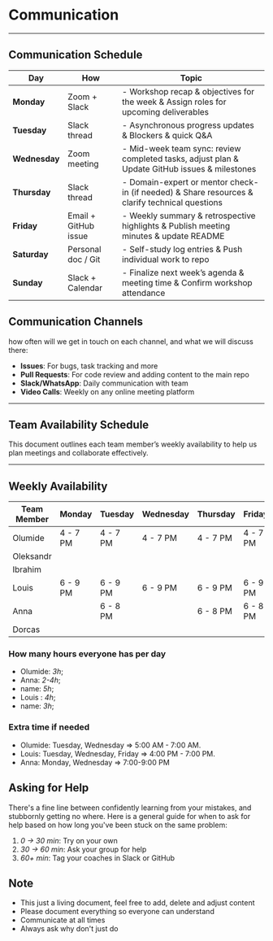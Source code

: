 <!--
    this template is for inspiration, feel free to change it however you like!

    Careful! be sure to protect your privacy when filling out this document
        everything you write here will be public
        so share only what you are comfortable sharing online
        you can share the rest in confidence with you group by another channel
-->

# Communication

---
<!-- markdownlint-disable MD013 -->

## Communication Schedule

| Day         | How                  | Topic                                                   |
|-------------|----------------------|---------------------------------------------------------|
| **Monday**    | Zoom + Slack         | - Workshop recap & objectives for the week & Assign roles for upcoming deliverables |
| **Tuesday**   | Slack thread         | - Asynchronous progress updates  & Blockers & quick Q&A |
| **Wednesday** | Zoom meeting         | - Mid-week team sync: review completed tasks, adjust plan  & Update GitHub issues & milestones |
| **Thursday**  | Slack thread         | - Domain-expert or mentor check-in (if needed)  & Share resources & clarify technical questions |
| **Friday**    | Email + GitHub issue | - Weekly summary & retrospective highlights  & Publish meeting minutes & update README |
| **Saturday**  | Personal doc / Git   | - Self-study log entries  & Push individual work to repo |
| **Sunday**    | Slack + Calendar     | - Finalize next week’s agenda & meeting time  & Confirm workshop attendance |

<!-- markdownlint-enable MD013 -->

## Communication Channels

how often will we get in touch on each channel, and what we will discuss there:

- **Issues**: For bugs, task tracking and more
- **Pull Requests**: For code review and adding content to the main repo
- **Slack/WhatsApp**: Daily communication with team
- **Video Calls**: Weekly on any online meeting platform

---

## Team Availability Schedule

This document outlines each team member’s weekly availability to help us plan
meetings and collaborate effectively.

---
<!-- markdownlint-disable MD013 -->

## Weekly Availability

| Team Member   | Monday    | Tuesday   | Wednesday | Thursday  | Friday    | Saturday  | Sunday    |
| ------------- | --------- | --------- | --------- | --------- | --------- | --------- | --------- |
| Olumide       | 4 - 7 PM  | 4 - 7 PM  | 4 - 7 PM  | 4 - 7 PM  | 4 - 7 PM  | 7AM - 7PM | 7AM - 7PM |
| Oleksandr     |           |           |           |           |           |           |           |
| Ibrahim       |           |           |           |           |           |           |           |
| Louis         | 6 - 9 PM  | 6 - 9 PM  |  6 - 9 PM | 6 - 9 PM  | 6 - 9 PM  | 6 - 9 PM  | 6 - 9 PM  |
| Anna          |           | 6 - 8 PM  |           | 6 - 8 PM  | 6 - 8 PM  | 10AM - 6PM| 10AM - 6PM|
| Dorcas        |           |           |           |           |           |           |           |

<!-- markdownlint-enable MD013 -->

### How many hours everyone has per day

- Olumide: _3h_;
- Anna: _2-4h_;
- name: _5h_;
- Louis : _4h_;
- name: _3h_;

### Extra time if needed

- Olumide: Tuesday, Wednesday => 5:00 AM - 7:00 AM.
- Louis: Tuesday, Wednesday, Friday => 4:00 PM - 7:00 PM.
- Anna: Monday, Wednesday => 7:00-9:00 PM

## Asking for Help

There's a fine line between confidently learning from your mistakes, and
stubbornly getting no where. Here is a general guide for when to ask for help
based on how long you've been stuck on the same problem:

1. _0 -> 30 min_: Try on your own
1. _30 -> 60 min_: Ask your group for help
1. _60+ min_: Tag your coaches in Slack or GitHub

## Note

- This just a living document, feel free to add, delete and adjust content
- Please document everything so everyone can understand
- Communicate at all times
- Always ask why don't just do
